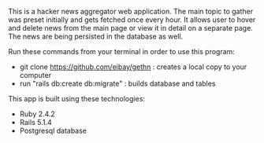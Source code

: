 
This is a hacker news aggregator web application. The main topic to gather was preset initially and gets fetched once every hour. It allows user to hover and delete news from the main page or view it in detail on a separate page. The news are being persisted in the database as well. 

Run these commands from your terminal in order to use this program:
- git clone https://github.com/eibay/gethn   : creates a local copy to your computer
- run "rails db:create db:migrate"           : builds database and tables

This app is built using these technologies:

- Ruby 2.4.2
- Rails 5.1.4
- Postgresql database 



